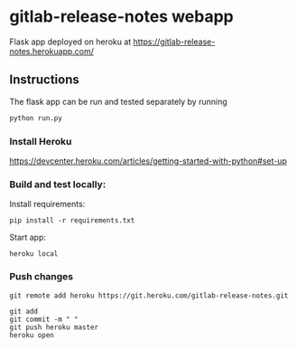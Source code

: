 # gitlab-release-notes webapp

Flask app deployed on heroku at https://gitlab-release-notes.herokuapp.com/


## Instructions

The flask app can be run and tested separately by running 
```bash
python run.py
```

### Install Heroku

https://devcenter.heroku.com/articles/getting-started-with-python#set-up


### Build and test locally:

Install requirements:
```
pip install -r requirements.txt
```

Start app:
```
heroku local
```

### Push changes

```
git remote add heroku https://git.heroku.com/gitlab-release-notes.git
```

``` 
git add 
git commit -m " "
git push heroku master
heroku open
```